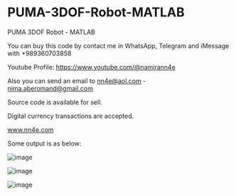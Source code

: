 # PUMA-3DOF-Robot-MATLAB
PUMA 3DOF Robot - MATLAB

You can buy this code by contact me in WhatsApp, Telegram and iMessage with +989360703858

Youtube Profile: https://www.youtube.com/@namirann4e

Also you can send an email to nn4e@aol.com - nima.aberomand@gmail.com

Source code is available for sell.

Digital currency transactions are accepted.

www.nn4e.com

Some output is as below:

![image](https://github.com/user-attachments/assets/b29fcbd9-8c3d-4cc7-b9f8-7a1457bb2967)

![image](https://github.com/user-attachments/assets/6768f951-b56e-4133-aed9-163c7c57f0f2)

![image](https://github.com/user-attachments/assets/f0fb7256-e2b2-4fe3-9986-c06a3c052f2b)
